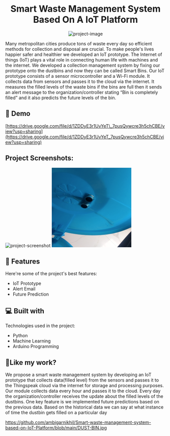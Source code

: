 <h1 align="center" id="title">Smart Waste Management System Based On A IoT Platform</h1>

<p align="center"><img src="https://socialify.git.ci/ambigarnikhil/Smart-waste-management-system-based-on-IoT-Platform/image?language=1&amp;owner=1&amp;name=1&amp;stargazers=1&amp;theme=Light" alt="project-image"></p>

<p id="description">Many metropolitan cities produce tons of waste every day so efficient methods for collection and disposal are crucial. To make people's lives happier safer and healthier we developed an IoT prototype. The Internet of things (IoT) plays a vital role in connecting human life with machines and the internet. We developed a collection management system by fixing our prototype onto the dustbins and now they can be called Smart Bins. Our IoT prototype consists of a sensor microcontroller and a Wi-Fi module. It collects data from sensors and passes it to the cloud via the internet. It measures the filled levels of the waste bins if the bins are full then it sends an alert message to the organization/controller stating “Bin is completely filled” and it also predicts the future levels of the bin.</p>

<h2>🚀 Demo</h2>

[https://drive.google.com/file/d/1ZDDyE3r1UvYeT\_7pusQywcre3h5chCBE/view?usp=sharing](https://drive.google.com/file/d/1ZDDyE3r1UvYeT_7pusQywcre3h5chCBE/view?usp=sharing)

<h2>Project Screenshots:</h2>

<img src="https://github.com/ambigarnikhil/Smart-waste-management-system-based-on-IoT-Platform/blob/main/MODULE.jpg" alt="project-screenshot" width="250" height="250/">

<img src="https://github.com/ambigarnikhil/Smart-waste-management-system-based-on-IoT-Platform/blob/main/INTERIOR%20VIEW%20OF%20DUSTBIN.jpg" alt="project-screenshot" width="250" height="250/">

  
  
<h2>🧐 Features</h2>

Here're some of the project's best features:

*   IoT Prototype
*   Alert Email
*   Future Prediction

  
  
<h2>💻 Built with</h2>

Technologies used in the project:

*   Python
*   Machine Learning
*   Arduino Programming

<h2>💖Like my work?</h2>

We propose a smart waste management system by developing an IoT prototype that collects data(filled level) from the sensors and passes it to the Thingspeak cloud via the internet for storage and processing purposes. Our module collects data every hour and passes it to the cloud. Every day the organization/controller receives the update about the filled levels of the dustbins. One key feature is we implemented future predictions based on the previous data. Based on the historical data we can say at what instance of time the dustbin gets filled on a particular day<p>https://github.com/ambigarnikhil/Smart-waste-management-system-based-on-IoT-Platform/blob/main/DUST-BIN.jpg</p>
